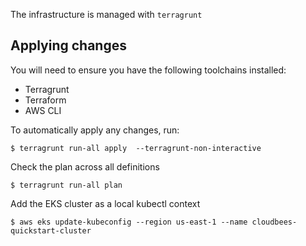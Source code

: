 The infrastructure is managed with `terragrunt`

## Applying changes

You will need to ensure you have the following toolchains installed:

* Terragrunt
* Terraform
* AWS CLI


To automatically apply any changes, run:

```
$ terragrunt run-all apply  --terragrunt-non-interactive
```


Check the plan across all definitions

```
$ terragrunt run-all plan
```


Add the EKS cluster as a local kubectl context

```
$ aws eks update-kubeconfig --region us-east-1 --name cloudbees-quickstart-cluster
```

